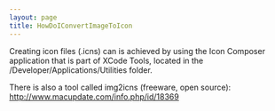 ```yaml
---
layout: page
title: HowDoIConvertImageToIcon
---
```


Creating icon files (.icns) can is achieved by using the Icon Composer application that is part of XCode Tools, located in the /Developer/Applications/Utilities folder. 

There is also a tool called img2icns (freeware, open source): http://www.macupdate.com/info.php/id/18369

